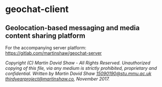 # geochat-client
## Geolocation-based messaging and media content sharing platform

For the accompanying server platform: https://gitlab.com/martinshaw/geochat-server

*Copyright (C) Martin David Shaw - All Rights Reserved.*
*Unauthorized copying of this file, via any medium is strictly prohibited, proprietary and confidential.*
*Written by Martin David Shaw <15090190@stu.mmu.ac.uk> <thirdyearproject@martinshaw.co>, November 2017.*
 
